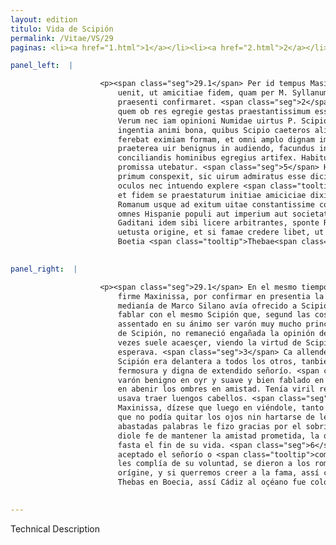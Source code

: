 ```yaml
---
layout: edition
titulo: Vida de Scipión
permalink: /Vitae/VS/29
paginas: <li><a href="1.html">1</a></li><li><a href="2.html">2</a></li><li><a href="3.html">3</a></li><li><a href="4.html">4</a></li><li><a href="5.html">5</a></li><li><a href="6.html">6</a></li><li><a href="7.html">7</a></li><li><a href="8.html">8</a></li><li><a href="9.html">9</a></li><li><a href="10.html">10</a></li><li><a href="11.html">11</a></li><li><a href="12.html">12</a></li><li><a href="13.html">13</a></li><li><a href="14.html">14</a></li><li><a href="15.html">15</a></li><li><a href="16.html">16</a></li><li><a href="17.html">17</a></li><li><a href="18.html">18</a></li><li><a href="19.html">19</a></li><li><a href="20.html">20</a></li><li><a href="21.html">21</a></li><li><a href="22.html">22</a></li><li><a href="23.html">23</a></li><li><a href="24.html">24</a></li><li><a href="25.html">25</a></li><li><a href="26.html">26</a></li><li><a href="27.html">27</a></li><li><a href="28.html">28</a></li><li><a href="29.html">29</a></li><li><a href="30.html">30</a></li><li><a href="31.html">31</a></li><li><a href="32.html">32</a></li><li><a href="33.html">33</a></li><li><a href="34.html">34</a></li><li><a href="35.html">35</a></li><li><a href="36.html">36</a></li><li><a href="37.html">37</a></li><li><a href="38.html">38</a></li><li><a href="39.html">39</a></li><li><a href="40.html">40</a></li><li><a href="41.html">41</a></li><li><a href="42.html">42</a></li><li><a href="43.html">43</a></li><li><a href="44.html">44</a></li><li><a href="45.html">45</a></li><li><a href="46.html">46</a></li><li><a href="47.html">47</a></li><li><a href="48.html">48</a></li><li><a href="49.html">49</a></li><li><a href="50.html">50</a></li><li><a href="51.html">51</a></li><li><a href="52.html">52</a></li><li><a href="53.html">53</a></li><li><a href="54.html">54</a></li><li><a href="55.html">55</a></li><li><a href="56.html">56</a></li><li><a href="57.html">57</a></li><li><a href="58.html">58</a></li><li><a href="59.html">59</a></li><li><a href="60.html">60</a></li><li><a href="61.html">61</a></li><li><a href="62.html">62</a></li><li><a href="63.html">63</a></li><li><a href="64.html">64</a></li><li><a href="65.html">65</a></li><li><a href="66.html">66</a></li><li><a href="67.html">67</a></li><li><a href="68.html">68</a></li><li><a href="69.html">69</a></li><li><a href="70.html">70</a></li><li><a href="71.html">71</a></li><li><a href="72.html">72</a></li><li><a href="73.html">73</a></li><li><a href="74.html">74</a></li>

panel_left:  |

                    <p><span class="seg">29.1</span> Per id tempus Masinissa a Gadibus profectus in continentem
                        uenit, ut amicitiae fidem, quam per M. Syllanum absenti Scipioni obtulerat,
                        praesenti confirmaret. <span class="seg">2</span> Simul ut ipsum Scipionem alloqueretur,
                        quem ob res egregie gestas praestantissimum esse uirum constituerat animo.
                        Verum nec iam opinioni Numidae uirtus P. Scipionis, nec expectationi (ut <span class="tooltip">plaerunque<span class="tooltiptext">plerique <span class="siglas">E r s</span> </span></span> accidere consueuit) praesentia defuit. <span class="seg">3</span> Nam praeter
                        ingentia animi bona, quibus Scipio caeteros alios anteibat, prae se etiam
                        ferebat eximiam formam, et omni amplo dignam imperio. <span class="seg">4</span> Erat
                        praeterea uir benignus in audiendo, facundus in respondendo, et in
                        conciliandis hominibus egregius artifex. Habitu corporis uirili, caesarie
                        promissa utebatur. <span class="seg">5</span> Hunc igitur Masinissa salutatum ueniens, ut
                        primum conspexit, sic uirum admiratus esse dicitur, ut nec ab eo dimouere
                        oculos nec intuendo explere <span class="tooltip">desiderium<span class="tooltiptext">dexiderium <span class="siglas">F</span> </span></span> posset. Amplissimis uerbis ei gratias aegit pro nepote ad se remisso,
                        et fidem se praestaturum initiae amiciciae dixit, quam postea erga populum
                        Romanum usque ad exitum uitae constantissime coluit. <span class="seg">6</span> Iam uero
                        omnes Hispanie populi aut imperium aut societatem Romanorum acceperant, cum
                        Gaditani idem sibi licere arbitrantes, sponte Romanis se dedidere, gens
                        uetusta origine, et si famae credere libet, ut Carthago in Aphrica, in
                        Boetia <span class="tooltip">Thebae<span class="tooltiptext">Chebe <span class="siglas">s</span> </span></span>, ita Gadis ad oceanum colonia Tyriorum fuit.</p>
                

panel_right:  |

                    <p><span class="seg">29.1</span> En el mesmo tiempo, ovo de venir desde Cádiz a la tierra
                        firme Maxinissa, por confirmar en presentia la fe de amistad que por
                        medianía de Marco Silano avía ofrecido a Scipión absente; <span class="seg">2</span> y por
                        fablar con el mesmo Scipión que, segund las cosas por él fechas, tenía
                        assentado en su ánimo ser varón muy mucho principal. Pero por la presentia
                        de Scipión, no remaneció engañada la opinión del númida, segund las más
                        vezes suele acaesçer, viendo la virtud de Scipión y que en balde no lo
                        esperava. <span class="seg">3</span> Ca allende de los grandes bienes del ánimo en que
                        Scipión era delantera a todos los otros, tanbién representava muy ventajosa
                        fermosura y digna de extendido señorío. <span class="seg">4</span> Allende d'esto era
                        varón benigno en oyr y suave y bien fablado en responder y singular maestro
                        en abenir los ombres en amistad. Tenía viril representación en el cuerpo y
                        usava traer luengos cabellos. <span class="seg">5</span> Assí que, veniendo a le saludar
                        Maxinissa, dízese que luego en viéndole, tanto fue maravillado de tal varón,
                        que no podía quitar los ojos nin hartarse de le mirar. Con luengas y
                        abastadas palabras le fizo gracias por el sobrino que le avía embiado y
                        diole fe de mantener la amistad prometida, la qual él muy firmemente mantovo
                        fasta el fin de su vida. <span class="seg">6</span> Ya todos los pueblos de España avían
                        aceptado el señorío o <span class="tooltip">compañía<span class="tooltiptext">companian  </span></span> de los romanos, quando los gaditanos conosciendo que aquello mesmo
                        les complía de su voluntad, se dieron a los romanos, gente de antigua
                        orígine, y si querremos creer a la fama, assí como Carthago en África, y
                        Thebas en Boecia, assí Cádiz al oçéano fue colonia de los tyrios. </p>
                

---
```


Technical Description 